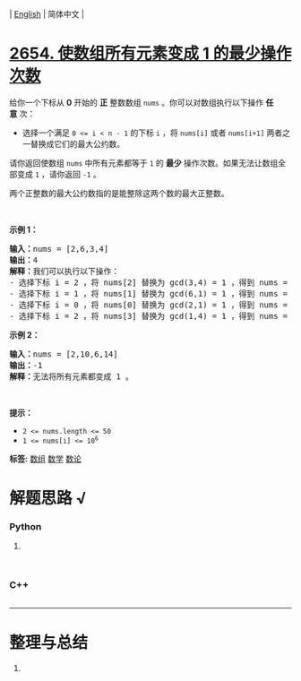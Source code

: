 | [English](README_EN.md) | 简体中文 |

# [2654. 使数组所有元素变成 1 的最少操作次数](https://leetcode.cn/problems/minimum-number-of-operations-to-make-all-array-elements-equal-to-1)
<p>给你一个下标从 <strong>0</strong>&nbsp;开始的 <strong>正</strong>&nbsp;整数数组&nbsp;<code>nums</code>&nbsp;。你可以对数组执行以下操作 <strong>任意</strong>&nbsp;次：</p>

<ul>
	<li>选择一个满足&nbsp;<code>0 &lt;= i &lt; n - 1</code>&nbsp;的下标 <code>i</code>&nbsp;，将&nbsp;<code>nums[i]</code> 或者&nbsp;<code>nums[i+1]</code>&nbsp;两者之一替换成它们的最大公约数。</li>
</ul>

<p>请你返回使数组 <code>nums</code>&nbsp;中所有元素都等于 <code>1</code>&nbsp;的 <strong>最少</strong>&nbsp;操作次数。如果无法让数组全部变成 <code>1</code>&nbsp;，请你返回 <code>-1</code>&nbsp;。</p>

<p>两个正整数的最大公约数指的是能整除这两个数的最大正整数。</p>

<p>&nbsp;</p>

<p><strong>示例 1：</strong></p>

<pre><b>输入：</b>nums = [2,6,3,4]
<b>输出：</b>4
<b>解释：</b>我们可以执行以下操作：
- 选择下标 i = 2 ，将 nums[2] 替换为 gcd(3,4) = 1 ，得到 nums = [2,6,1,4] 。
- 选择下标 i = 1 ，将 nums[1] 替换为 gcd(6,1) = 1 ，得到 nums = [2,1,1,4] 。
- 选择下标 i = 0 ，将 nums[0] 替换为 gcd(2,1) = 1 ，得到 nums = [1,1,1,4] 。
- 选择下标 i = 2 ，将 nums[3] 替换为 gcd(1,4) = 1 ，得到 nums = [1,1,1,1] 。
</pre>

<p><strong>示例 2：</strong></p>

<pre><b>输入：</b>nums = [2,10,6,14]
<b>输出：</b>-1
<b>解释：</b>无法将所有元素都变成 1 。
</pre>

<p>&nbsp;</p>

<p><strong>提示：</strong></p>

<ul>
	<li><code>2 &lt;= nums.length &lt;= 50</code></li>
	<li><code>1 &lt;= nums[i] &lt;= 10<sup>6</sup></code></li>
</ul>

**标签:**  [数组](https://leetcode.cn/tag/array) [数学](https://leetcode.cn/tag/math) [数论](https://leetcode.cn/tag/number-theory) 
# 解题思路 √

### Python

1. 

```python

```


```python

```

### C++

```cpp

```

---



# 整理与总结

1. 